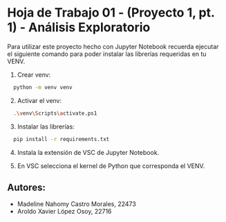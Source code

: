 # Hoja de Trabajo 01 - (Proyecto 1, pt. 1) - Análisis Exploratorio

Para utilizar este proyecto hecho con Jupyter Notebook recuerda ejecutar el siguiente comando para poder instalar las librerías requeridas en tu VENV.

1. Crear venv:
```bash
  python -m venv venv
```

2. Activar el venv:
```bash
  .\venv\Scripts\activate.ps1
```

3. Instalar las librerías:
```bash
  pip install -r requirements.txt
```

4. Instala la extensión de VSC de Jupyter Notebook.

6. En VSC selecciona el kernel de Python que corresponda el VENV.


 ## Autores:

 - Madeline Nahomy Castro Morales, 22473
 - Aroldo Xavier López Osoy, 22716

